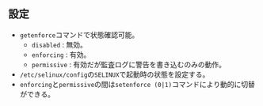 ## 設定

* `getenforce`コマンドで状態確認可能。
  * `disabled` : 無効。
  * `enforcing` : 有効。
  * `permissive` : 有効だが監査ログに警告を書き込むのみの動作。
* `/etc/selinux/config`の`SELINUX`で起動時の状態を設定する。
* `enforcing`と`permissive`の間は`setenforce (0|1)`コマンドにより動的に切替ができる。